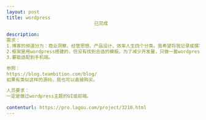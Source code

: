 ```yaml
---                
layout: post       
title: wordpress
                                已完成
           
description: 
需求：
1.博客的频道分为：商业洞察、经管思想、产品设计、效率人生四个分类。我希望将我记录或撰写的文章放在这儿。内容是图文格式的。
2.框架是用wordpress搭建的，但没有找到合适的模板。为了减少开发量，只做一套wordpress的主题套用上去就可以。
3.要能适配到手机端。

参照：
https://blog.teambition.com/blog/
如果有类似这样的源码，我也可以直接购买。

人员要求：
一定是做过wordpress主题的UI或前端。
     
contenturl: https://pro.lagou.com/project/3210.html      
---                 
```

